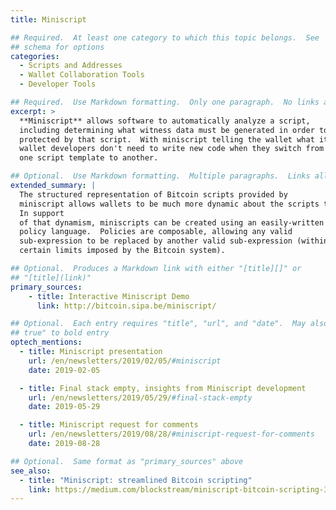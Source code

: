 ```yaml
---
title: Miniscript

## Required.  At least one category to which this topic belongs.  See
## schema for options
categories:
  - Scripts and Addresses
  - Wallet Collaboration Tools
  - Developer Tools

## Required.  Use Markdown formatting.  Only one paragraph.  No links allowed.
excerpt: >
  **Miniscript** allows software to automatically analyze a script,
  including determining what witness data must be generated in order to spend bitcoins
  protected by that script.  With miniscript telling the wallet what it needs to do,
  wallet developers don't need to write new code when they switch from
  one script template to another.

## Optional.  Use Markdown formatting.  Multiple paragraphs.  Links allowed.
extended_summary: |
  The structured representation of Bitcoin scripts provided by
  miniscript allows wallets to be much more dynamic about the scripts they use.
  In support
  of that dynamism, miniscripts can be created using an easily-written
  policy language.  Policies are composable, allowing any valid
  sub-expression to be replaced by another valid sub-expression (within
  certain limits imposed by the Bitcoin system).

## Optional.  Produces a Markdown link with either "[title][]" or
## "[title](link)"
primary_sources:
    - title: Interactive Miniscript Demo
      link: http://bitcoin.sipa.be/miniscript/

## Optional.  Each entry requires "title", "url", and "date".  May also use "feature:
## true" to bold entry
optech_mentions:
  - title: Miniscript presentation
    url: /en/newsletters/2019/02/05/#miniscript
    date: 2019-02-05

  - title: Final stack empty, insights from Miniscript development
    url: /en/newsletters/2019/05/29/#final-stack-empty
    date: 2019-05-29

  - title: Miniscript request for comments
    url: /en/newsletters/2019/08/28/#miniscript-request-for-comments
    date: 2019-08-28

## Optional.  Same format as "primary_sources" above
see_also:
  - title: "Miniscript: streamlined Bitcoin scripting"
    link: https://medium.com/blockstream/miniscript-bitcoin-scripting-3aeff3853620
---
```

